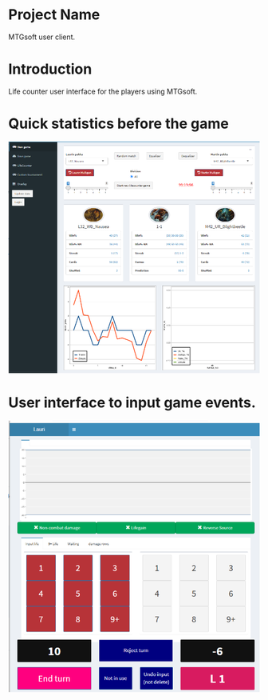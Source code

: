 # Project Name
MTGsoft user client.
# Introduction
Life counter user interface for the players using MTGsoft.

# Quick statistics before the game
![](app_main.PNG)

# User interface to input game events.
![](life_input.PNG)

